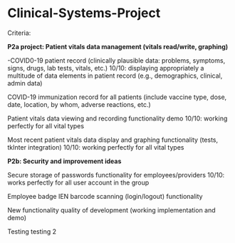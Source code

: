 # Clinical-Systems-Project

Criteria:

**P2a project: Patient vitals data management (vitals read/write, graphing)**

-COVID0-19 patient record (clinically plausible data: problems, symptoms, signs, drugs, lab tests, vitals, etc.)
10/10: displaying appropriately a multitude of data elements in patient record (e.g., demographics, clinical, admin data)

COVID-19 immunization record for all patients (include vaccine type, dose, date, location, by whom, adverse reactions, etc.)

Patient vitals data viewing and recording functionality demo
10/10: working perfectly for all vital types

Most recent patient vitals data display and graphing functionality (tests, tkInter integration)
10/10: working perfectly for all vital types

**P2b: Security and improvement ideas**

Secure storage of passwords functionality for employees/providers
10/10: works perfectly for all user account in the group

Employee badge IEN barcode scanning (login/logout) functionality

New functionality quality of development (working implementation and demo)

Testing
testing 2